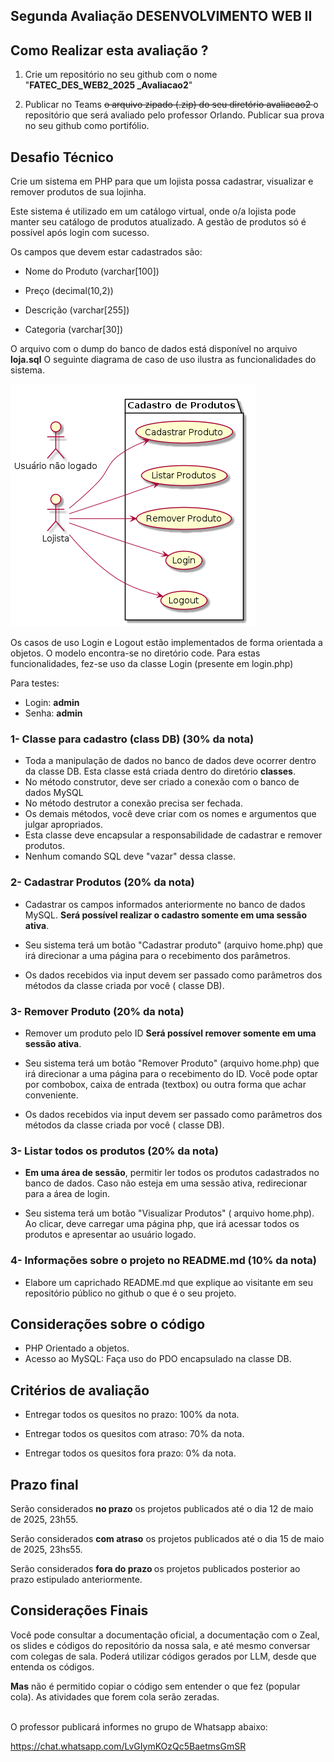 ## Segunda Avaliação DESENVOLVIMENTO WEB II



## Como Realizar esta avaliação ?

1. Crie um repositório no seu github com o nome "<b>FATEC_DES_WEB2_2025 _Avaliacao2</b>"

2. Publicar no Teams <del>o arquivo zipado (.zip) do seu diretório avaliacao2 </del> o repositório que será avaliado pelo professor Orlando. Publicar sua prova no seu github como portifólio.


##  Desafio Técnico

Crie um sistema em PHP para que um lojista possa cadastrar, visualizar e remover produtos de sua lojinha.

Este sistema é utilizado em um catálogo virtual, onde o/a lojista pode manter seu catálogo de produtos atualizado. A gestão de produtos só é possível após login com sucesso.

Os campos que devem estar cadastrados são: 

 - Nome do Produto (varchar[100])

- Preço (decimal(10,2))

- Descrição (varchar[255])

- Categoria (varchar[30])
 

O arquivo com o dump do banco de dados está disponível no arquivo <b>loja.sql</b>
O seguinte diagrama de caso de uso ilustra as funcionalidades do sistema. 

![alt text](use_case.png)

Os casos de uso Login e Logout estão implementados de forma orientada a objetos. O modelo encontra-se no diretório code. Para estas funcionalidades, fez-se uso da classe Login (presente em login.php)

Para testes:
- Login: <b>admin</b>
- Senha: <b>admin</b>


### 1- Classe para cadastro (class DB) (30% da nota)
- Toda a manipulação de dados no banco de dados deve ocorrer dentro da classe DB. Esta classe está criada dentro do diretório <b>classes</b>.
- No método construtor, deve ser criado a conexão com o banco de dados MySQL 
- No método destrutor a conexão precisa ser fechada. 
- Os demais métodos, você deve criar com os nomes e argumentos que julgar apropriados.
- Esta classe deve encapsular a responsabilidade de cadastrar e remover produtos.
- Nenhum comando SQL deve "vazar" dessa classe.

### 2- Cadastrar Produtos (20% da nota)
- Cadastrar os campos informados anteriormente no banco de dados MySQL. <b>Será possível realizar o cadastro somente em uma sessão ativa</b>.

- Seu sistema terá um botão "Cadastrar produto" (arquivo home.php) que irá direcionar a uma página para o recebimento dos parâmetros.

- Os dados recebidos via input devem ser passado como parâmetros dos métodos da classe criada por você ( classe DB).

### 3- Remover Produto (20% da nota)
- Remover um produto pelo ID <b>Será possível remover somente em uma sessão ativa</b>.

- Seu sistema terá um botão "Remover Produto" (arquivo home.php) que irá direcionar a uma página para o recebimento do ID. Você pode optar por combobox, caixa de entrada (textbox) ou outra forma que achar conveniente.

- Os dados recebidos via input devem ser passado como parâmetros dos métodos da classe criada por você ( classe DB).

### 3- Listar todos os produtos (20% da nota)
- <b>Em uma área de sessão</b>, permitir ler todos os produtos cadastrados no banco de dados. Caso não esteja em uma sessão ativa, redirecionar para a área de login.

- Seu sistema terá um botão "Visualizar Produtos" ( arquivo home.php). Ao clicar, deve carregar uma página php, que irá acessar todos os produtos e apresentar ao usuário logado.

### 4- Informações sobre o projeto no README.md (10% da nota)
- Elabore um caprichado README.md que explique ao visitante em seu repositório público no github o que é o seu projeto.

## Considerações sobre o código

- PHP Orientado a objetos.
- Acesso ao MySQL: Faça uso do PDO encapsulado na classe DB.

## Critérios de avaliação

- Entregar todos os quesitos no prazo: 100% da nota.

- Entregar todos os quesitos com atraso: 70% da nota.

- Entregar todos os quesitos fora prazo: 0% da nota.

## Prazo final

Serão considerados <b>no prazo</b> os projetos publicados até o dia 12 de maio de 2025, 23h55.

Serão considerados <b>com atraso</b> os projetos publicados até o dia 15 de maio de 2025, 23hs55.

Serão considerados <b>fora do prazo </b> os projetos publicados posterior ao prazo estipulado anteriormente.

## Considerações Finais

Você pode consultar a documentação oficial, a documentação com o Zeal, os slides e códigos do repositório da nossa sala, e até mesmo conversar com colegas de sala. Poderá utilizar códigos gerados por LLM, desde que entenda os códigos.
 
<b>Mas</b> não é permitido copiar o código sem entender o que fez (popular cola). As atividades que forem cola serão zeradas.

<br>
O professor publicará informes no grupo de Whatsapp abaixo:

https://chat.whatsapp.com/LvGIymKOzQc5BaetmsGmSR


